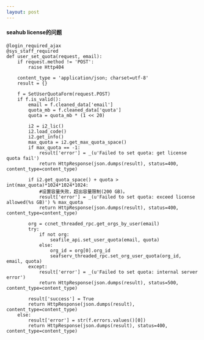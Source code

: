 ```yaml
---
layout: post
---
```


<h4>seahub license的问题</h4>

    @login_required_ajax
    @sys_staff_required
    def user_set_quota(request, email):
        if request.method != 'POST':
            raise Http404

        content_type = 'application/json; charset=utf-8'
        result = {}

        f = SetUserQuotaForm(request.POST)
        if f.is_valid():
            email = f.cleaned_data['email']
            quota_mb = f.cleaned_data['quota']
            quota = quota_mb * (1 << 20)

            i2 = i2_lic()
            i2.load_code()
            i2.get_info()
            max_quota = i2.get_max_quota_space()
            if max_quota == -1:
                result['error'] = _(u'Failed to set quota: get license quota fail')
                return HttpResponse(json.dumps(result), status=400, content_type=content_type)

            if i2.get_quota_space() + quota > int(max_quota)*1024*1024*1024:
                #设置容量失败，超出容量限制(200 GB)。
                result['error'] = _(u'Failed to set quota: exceed license allowed(%s GB)') % max_quota
                return HttpResponse(json.dumps(result), status=400, content_type=content_type)

            org = ccnet_threaded_rpc.get_orgs_by_user(email)
            try:
                if not org:
                    seafile_api.set_user_quota(email, quota)
                else:
                    org_id = org[0].org_id
                    seafserv_threaded_rpc.set_org_user_quota(org_id, email, quota)
            except:
                result['error'] = _(u'Failed to set quota: internal server error')
                return HttpResponse(json.dumps(result), status=500, content_type=content_type)

            result['success'] = True
            return HttpResponse(json.dumps(result), content_type=content_type)
        else:
            result['error'] = str(f.errors.values()[0])
            return HttpResponse(json.dumps(result), status=400, content_type=content_type)
